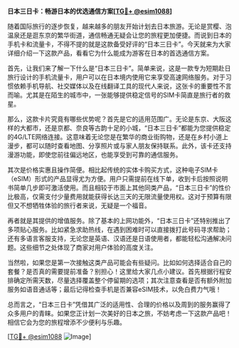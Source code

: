 **日本三日卡：畅游日本的优选通信方案[[TG💪+ @esim1088](https://t.me/s/esim1088)]**

随着国际旅行的逐步恢复，越来越多的朋友开始计划去日本旅游。无论是赏樱、泡温泉还是逛东京的繁华街道，通信畅通无疑会让您的旅程更加便捷。而说到日本的手机卡和流量卡，不得不提的就是这款备受好评的“日本三日卡”。今天就来为大家详细介绍一下这款产品，看看它为什么能成为游客在日本的首选通信方案。

首先，让我们来了解一下什么是“日本三日卡”。简单来说，这是一款专为短期赴日旅行设计的手机流量卡，用户可以在日本境内使用它来享受高速网络服务。对于习惯依赖手机导航、社交媒体以及在线翻译工具的现代人来说，这张卡的重要性不言而喻。尤其是在陌生的城市中，一张能够提供稳定信号的SIM卡简直是旅行者的救星。

那么，这款卡片究竟有哪些优势呢？首先是它的适用范围广。无论是东京、大阪这样的大都市，还是京都、奈良等古韵十足的小城，“日本三日卡”都能为您提供稳定的4G/LTE网络连接。这意味着无论您是在繁华的商业街购物，还是在乡村小道上漫步，都可以随时查看地图、分享照片或与家人朋友保持联系。此外，该卡还支持漫游功能，即使您前往偏远地区，也能享受到可靠的通信服务。

其次是价格实惠且操作简便。相比起传统的实体卡购买方式，这种电子SIM卡（eSIM）形式的产品显得尤为方便。用户只需提前在线下单，收到卡后按照说明书简单几步即可激活使用。而且相较于市面上其他同类产品，“日本三日卡”的性价比极高，仅需支付少量费用就能获得长达三天的无限流量使用权。这对于预算有限但又不想牺牲体验的旅行者来说，无疑是一个福音。

再者就是其提供的增值服务。除了基本的上网功能外，“日本三日卡”还特别推出了多项贴心服务。比如紧急求助热线，在遇到困难时可以直接拨打此号码寻求帮助；还有多语言客服支持，无论您是英语、汉语还是日语使用者，都能轻松沟通解决问题。这些细节之处体现了商家对用户体验的高度关注。

当然啦，如果您是第一次接触这类产品可能会有些疑问。比如如何选择适合自己的套餐？是否真的需要提前准备？别担心！这里给大家几点小建议。首先根据行程安排确定所需天数，尽量选择覆盖整个停留期的选项；其次注意查看是否有额外附加服务如语音通话等；最后记得检查手机是否兼容eSIM技术，以免白费力气哦！

总而言之，“日本三日卡”凭借其广泛的适用性、合理的价格以及周到的服务赢得了众多用户的青睐。如果您正计划一次美好的日本之旅，不妨考虑一下这款产品吧！相信它会为您的旅程增添不少便利与乐趣。

[[TG💪+ @esim1088](https://t.me/s/esim1088) ![Image](https://i.postimg.cc/4NQfJmqS/Snipaste-2025-05-13-00-14-12.png)]